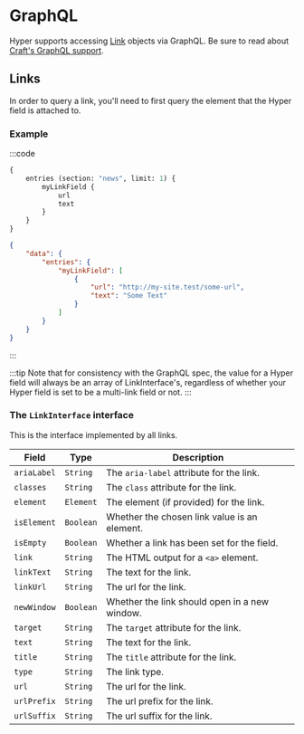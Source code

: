 # GraphQL
Hyper supports accessing [Link](docs:developer/link) objects via GraphQL. Be sure to read about [Craft's GraphQL support](https://craftcms.com/docs/4.x/graphql.html).

## Links
In order to query a link, you'll need to first query the element that the Hyper field is attached to.

### Example

:::code
```graphql GraphQL
{
    entries (section: "news", limit: 1) {
        myLinkField {
            url
            text
        }
    }
}
```

```json JSON Response
{
    "data": {
        "entries": {
            "myLinkField": [
                {
                    "url": "http://my-site.test/some-url",
                    "text": "Some Text"
                }
            ]
        }
    }
}
```
:::

:::tip
Note that for consistency with the GraphQL spec, the value for a Hyper field will always be an array of LinkInterface's, regardless of whether your Hyper field is set to be a multi-link field or not.
:::

### The `LinkInterface` interface
This is the interface implemented by all links.

| Field | Type | Description
| - | - | -
| `ariaLabel`| `String` | The `aria-label` attribute for the link.
| `classes`| `String` | The `class` attribute for the link.
| `element`| `Element` | The element (if provided) for the link.
| `isElement`| `Boolean` | Whether the chosen link value is an element.
| `isEmpty`| `Boolean` | Whether a link has been set for the field.
| `link`| `String` | The HTML output for a `<a>` element.
| `linkText`| `String` | The text for the link.
| `linkUrl`| `String` | The url for the link.
| `newWindow`| `Boolean` | Whether the link should open in a new window.
| `target`| `String` | The `target` attribute for the link.
| `text`| `String` | The text for the link.
| `title`| `String` | The `title` attribute for the link.
| `type`| `String` | The link type.
| `url`| `String` | The url for the link.
| `urlPrefix`| `String` | The url prefix for the link.
| `urlSuffix`| `String` | The url suffix for the link.

